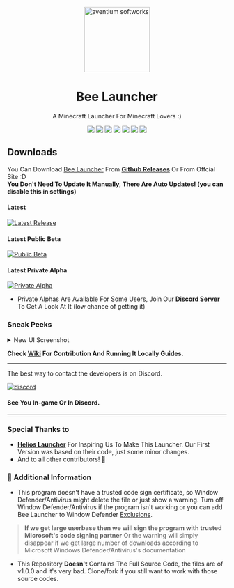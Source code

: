 <p align="center"><img src="./assets/logo.png" width="150px" height="150px" alt="aventium softworks"></p>

<h1 align="center">Bee Launcher</h1>
<p align="center">A Minecraft Launcher For Minecraft Lovers :)</p>

<div align="center">
<a href="https://hits.seeyoufarm.com"><img src="https://hits.seeyoufarm.com/api/count/incr/badge.svg?url=https%3A%2F%2Fgithub.com%2FNishant1500%2Fbee-launcher&count_bg=%2379C83D&title_bg=%23555555&icon=&icon_color=%23E7E7E7&title=Visitors&edge_flat=false"/></a>
<a href="https://discord.gg/S7CBwNzUMu" rel="Discord Server"><img src="https://img.shields.io/badge/Discord-Join%20Now-brightgreen?style=for-the-badge&logo=discord"/></a>
<img src="https://img.shields.io/badge/Version%20In%20Development-3.0.0-orange?style=for-the-badge"/>
<img src="https://img.shields.io/github/issues/Nishant1500/bee-launcher?color=blue&style=for-the-badge"/>
<img src="https://img.shields.io/badge/License-All%20Rights%20Reserved-brightgreen?style=for-the-badge"/>
<img src="https://img.shields.io/badge/Node%20Version-15.12.0-green?style=for-the-badge&logo=Node.js"/>
<img src="https://img.shields.io/badge/Copyright-2021-blue?style=for-the-badge&logo=C"/>
</div>

## Downloads
You Can Download [Bee Launcher](https://bee-launcher.com/) From [**Github Releases**](https://github.com/Nishant1500/bee-launcher/releases) Or From Offcial Site :D
<br>**You Don't Need To Update It Manually, There Are Auto Updates! (you can disable this in settings)**

#### Latest
[![Latest Release](https://img.shields.io/badge/release-None-blue?style=for-the-badge)](https://github.com/Nishant1500/bee-launcher/latest)

#### Latest Public Beta
[![Public Beta](https://img.shields.io/badge/release-None-orange?style=for-the-badge)](https://github.com/Nishant1500/bee-launcher/releases/tag/v2.5.0+)

#### Latest Private Alpha
[![Private Alpha](https://img.shields.io/badge/release-v3.0.0-blueviolet?style=for-the-badge)](https://discord.gg/xckZRGyDrM)
- Private Alphas Are Available For Some Users, Join Our [**Discord Server**](https://discord.gg/xckZRGyDrM) To Get A Look At It (low chance of getting it)

### Sneak Peeks
<details><summary>New UI Screenshot</summary>
<p align="center">
<img alt="Sneak Peek 1" src="https://media.discordapp.net/attachments/928562867375050816/937597758062362644/image.png"/>
<img alt="Sneak Peek 2" src="https://media.discordapp.net/attachments/928562867375050816/937597758360137748/image_1.png"/>
<img alt="Sneak Peek 3" src="https://media.discordapp.net/attachments/928562867375050816/937597758615982090/image_2.png"/>
</p>
</details>


**Check [Wiki](https://github.com/Nishant1500/bee-launcher/wiki) For Contribution And Running It Locally Guides.**

---


The best way to contact the developers is on Discord.

[![discord](https://discordapp.com/api/guilds/787578856122351626/embed.png?style=banner3)](https://discord.gg/xhttps://discord.gg/xckZRGyDrM)

#### See You In-game Or In Discord.

---


[nodejs]: https://nodejs.org/en/ 'Node.js'
[vscode]: https://code.visualstudio.com/ 'Visual Studio Code'
[mainprocess]: https://electronjs.org/docs/tutorial/application-architecture#main-and-renderer-processes 'Main Process'
[rendererprocess]: https://electronjs.org/docs/tutorial/application-architecture#main-and-renderer-processes 'Renderer Process'
[chromedebugger]: https://marketplace.visualstudio.com/items?itemName=msjsdiag.debugger-for-chrome 'Debugger for Chrome'
[discord]: https://discord.gg/xckZRGyDrM 'Discord'

### Special Thanks to
- **[Helios Launcher](https://www.google.com/url?sa=t&source=web&rct=j&url=https://github.com/dscalzi/HeliosLauncher/)** For Inspiring Us To Make This Launcher. Our First Version was based on their code, just some minor changes.
- And to all other contributors! 💖

### 📌 Additional Information
- This program doesn't have a trusted code sign certificate, so Window Defender/Antivirus might delete the file or just show a warning. Turn off Window Defender/Antivirus if the program isn't working or you can add Bee Launcher to Window Defender [Exclusions](https://docs.microsoft.com/en-us/microsoft-365/security/defender-endpoint/configure-exclusions-microsoft-defender-antivirus?view=o365-worldwide).

> **If we get large userbase then we will sign the program with trusted Microsoft's code signing partner**
> Or the warning will simply disappear if we get large number of downloads according to Microsoft Windows Defender/Antivirus's documentation

- This Repository **Doesn't** Contains The Full Source Code, the files are of v1.0.0 and it's very bad. Clone/fork if you still want to work with those source codes.
